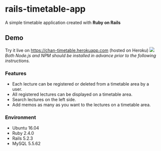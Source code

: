# rails-timetable-app

A simple timetable application created with **Ruby on Rails**

## Demo

Try it live on https://chan-timetable.herokuapp.com (hosted on Heroku)
![](https://imgdb.in/ggIN.png)
*Both Node.js and NPM should be installed in advance prior to the following instructions.*

### Features

- Each lecture can be registered or deleted from a timetable area by a user.
- All registered lectures can be displayed on a timetable area.
- Search lectures on the left side.
- Add memos as many as you want to the lectures on a timetable area.

### Environment

- Ubuntu 16.04
- Ruby 2.4.0
- Rails 5.2.3
- MySQL 5.5.62
